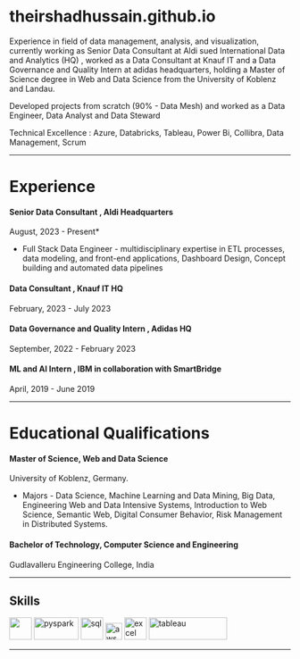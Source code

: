 # theirshadhussain.github.io

Experience in field of data management, analysis, and visualization, currently working as Senior Data Consultant at Aldi sued International Data and Analytics (HQ) , worked as a Data Consultant at Knauf IT and a Data Governance and Quality Intern at adidas headquarters, holding a Master of Science degree in Web and Data Science from the University of Koblenz and Landau.

Developed projects from scratch (90% - Data Mesh) and worked as a Data Engineer, Data Analyst and Data Steward

Technical Excellence : Azure, Databricks, Tableau, Power Bi, Collibra, Data Management, Scrum

---
# Experience

####   Senior Data Consultant , Aldi Headquarters 
August, 2023 - Present*
 - Full Stack Data Engineer - multidisciplinary expertise in ETL processes, data modeling, and front-end applications, Dashboard Design, Concept building and automated data pipelines

####   Data Consultant , Knauf IT  HQ 
February, 2023 - July 2023  

####   Data Governance and Quality Intern , Adidas HQ  
September, 2022 - February 2023

####   ML and AI Intern , IBM in collaboration with SmartBridge
April, 2019 - June 2019

---


# Educational Qualifications
####  Master of Science, Web and Data Science 
University of Koblenz, Germany.
 - Majors - Data Science, Machine Learning and Data Mining, Big Data, Engineering Web and Data Intensive Systems, 
Introduction to Web Science, Semantic Web, Digital Consumer Behavior, Risk Management in Distributed Systems. 

####  Bachelor of Technology, Computer Science and Engineering 
Gudlavalleru Engineering College, India

---


## Skills

<p align='left'>
  <img src="https://upload.wikimedia.org/wikipedia/commons/c/c3/Python-logo-notext.svg" width="40" height="40">
  <img src='https://miro.medium.com/max/3128/1*sQGVLk43kXJTEw1mtJRoDw.png' alt="pyspark" width="80" height="40">
  <img src='https://upload.wikimedia.org/wikipedia/commons/8/87/Sql_data_base_with_logo.png' height='40' width='auto' alt="sql">
   <img src="https://upload.wikimedia.org/wikipedia/commons/9/93/Amazon_Web_Services_Logo.svg" alt="aws" width="auto" height="30"/>
   <img src="https://logodownload.org/wp-content/uploads/2020/04/excel-logo-0.png" alt="excel" width="40" height="40"/>
   <img src="https://d1.awsstatic.com/china/hp/partners/tableau-LOGO-new02.5c999da7245fd3cb2ad15cde4bf90d0432b626ef.png" alt="tableau" width="140" height="40"/>
  
</p>

---





